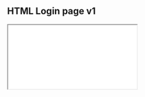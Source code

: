 <h2>HTML Login page v1</h2>
<iframe src="/Login Page/Login1/index.html" title="description"></iframe>
